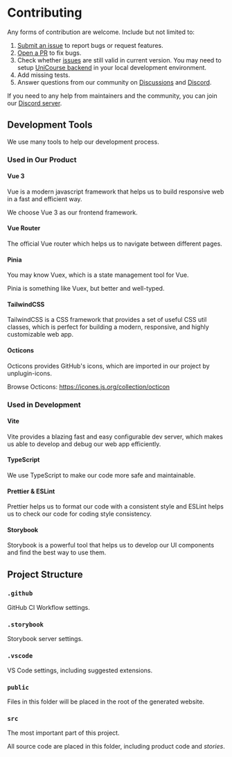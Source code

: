 # Contributing

Any forms of contribution are welcome. Include but not limited to:

1. [Submit an issue](https://github.com/UniCourse-TW/Frontend/issues/new) to report bugs or request features.
1. [Open a PR](https://github.com/UniCourse-TW/Frontend/compare) to fix bugs.
2. Check whether [issues](https://github.com/UniCourse-TW/Frontend/issues) are still valid in current version. You may need to setup [UniCourse backend](https://github.com/UniCourse-TW/Backend) in your local development environment.
3. Add missing tests.
4. Answer questions from our community on [Discussions](https://github.com/UniCourse-TW/UniCourse/discussions) and [Discord](https://discord.gg/aDUjjDf3yZ).

If you need to any help from maintainers and the community, you can join our [Discord server](https://discord.gg/aDUjjDf3yZ).

## Development Tools

We use many tools to help our development process.

### Used in Our Product

#### Vue 3

Vue is a modern javascript framework that helps us to build responsive web in a fast and efficient way. 

We choose Vue 3 as our frontend framework.

#### Vue Router

The official Vue router which helps us to navigate between different pages.

#### Pinia

You may know Vuex, which is a state management tool for Vue.

Pinia is something like Vuex, but better and well-typed.

#### TailwindCSS

TailwindCSS is a CSS framework that provides a set of useful CSS util classes, which is perfect for building a modern, responsive, and highly customizable web app.

#### Octicons

Octicons provides GitHub's icons, which are imported in our project by unplugin-icons.

Browse Octicons: https://icones.js.org/collection/octicon

### Used in Development

#### Vite

Vite provides a blazing fast and easy configurable dev server, which makes us able to develop and debug our web app efficiently.

#### TypeScript

We use TypeScript to make our code more safe and maintainable.

#### Prettier & ESLint

Prettier helps us to format our code with a consistent style and ESLint helps us to check our code for coding style consistency.

#### Storybook

Storybook is a powerful tool that helps us to develop our UI components and find the best way to use them.

## Project Structure

### `.github`

GitHub CI Workflow settings.

### `.storybook`

Storybook server settings.

### `.vscode`

VS Code settings, including suggested extensions.

### `public`

Files in this folder will be placed in the root of the generated website.

### `src`

The most important part of this project.

All source code are placed in this folder, including product code and *stories*.
